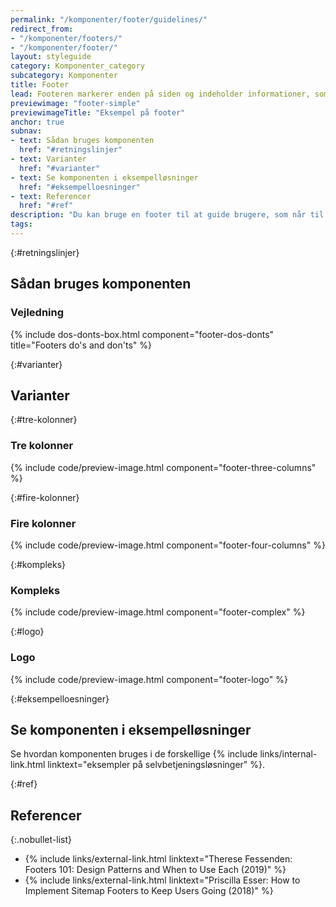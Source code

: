 ```yaml
---
permalink: "/komponenter/footer/guidelines/"
redirect_from:
- "/komponenter/footers/"
- "/komponenter/footer/"
layout: styleguide
category: Komponenter_category
subcategory: Komponenter
title: Footer
lead: Footeren markerer enden på siden og indeholder informationer, som guider brugeren videre.
previewimage: "footer-simple"
previewimageTitle: "Eksempel på footer"
anchor: true
subnav:
- text: Sådan bruges komponenten
  href: "#retningslinjer"
- text: Varianter
  href: "#varianter"
- text: Se komponenten i eksempelløsninger
  href: "#eksempelloesninger"
- text: Referencer
  href: "#ref"
description: "Du kan bruge en footer til at guide brugere, som når til sidens bund, videre."
tags:
---
```


{:#retningslinjer}
## Sådan bruges komponenten

### Vejledning

{% include dos-donts-box.html component="footer-dos-donts" title="Footers do's and don'ts" %}

{:#varianter}
## Varianter

{:#tre-kolonner}
### Tre kolonner

{% include code/preview-image.html component="footer-three-columns" %}

{:#fire-kolonner}
### Fire kolonner

{% include code/preview-image.html component="footer-four-columns" %}

{:#kompleks}
### Kompleks

{% include code/preview-image.html component="footer-complex" %}

{:#logo}
### Logo

{% include code/preview-image.html component="footer-logo" %}

{:#eksempelloesninger}
## Se komponenten i eksempelløsninger

Se hvordan komponenten bruges i de forskellige {% include links/internal-link.html linktext="eksempler på selvbetjeningsløsninger" %}.

{:#ref}
## Referencer

{:.nobullet-list}
- {% include links/external-link.html linktext="Therese Fessenden: Footers 101: Design Patterns and When to Use Each (2019)" %}
- {% include links/external-link.html linktext="Priscilla Esser: How to Implement Sitemap Footers to Keep Users Going (2018)" %}
